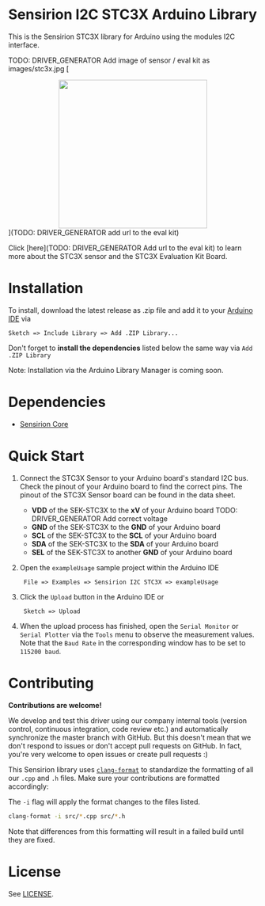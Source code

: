 # Sensirion I2C STC3X Arduino Library

This is the Sensirion STC3X library for Arduino using the
modules I2C interface.

TODO: DRIVER_GENERATOR Add image of sensor / eval kit as images/stc3x.jpg
[<center><img src="images/stc3x.jpg" width="300px"></center>](TODO: DRIVER_GENERATOR add url to the eval kit)

Click [here](TODO: DRIVER_GENERATOR Add url to the eval kit) to learn more about the STC3X
sensor and the STC3X Evaluation Kit Board.


# Installation

To install, download the latest release as .zip file and add it to your
[Arduino IDE](http://www.arduino.cc/en/main/software) via

	Sketch => Include Library => Add .ZIP Library...

Don't forget to **install the dependencies** listed below the same way via `Add
.ZIP Library`

Note: Installation via the Arduino Library Manager is coming soon.

# Dependencies

* [Sensirion Core](https://github.com/Sensirion/arduino-core)


# Quick Start

1. Connect the STC3X Sensor to your Arduino board's standard
   I2C bus. Check the pinout of your Arduino board to find the correct pins.
   The pinout of the STC3X Sensor board can be found in the
   data sheet.

	* **VDD** of the SEK-STC3X to the **xV** of your Arduino board TODO: DRIVER_GENERATOR Add correct voltage
	* **GND** of the SEK-STC3X to the **GND** of your Arduino board
	* **SCL** of the SEK-STC3X to the **SCL** of your Arduino board
	* **SDA** of the SEK-STC3X to the **SDA** of your Arduino board
	* **SEL** of the SEK-STC3X to another **GND** of your Arduino board

2. Open the `exampleUsage` sample project within the Arduino IDE

		File => Examples => Sensirion I2C STC3X => exampleUsage

3. Click the `Upload` button in the Arduino IDE or

		Sketch => Upload

4. When the upload process has finished, open the `Serial Monitor` or `Serial
   Plotter` via the `Tools` menu to observe the measurement values. Note that
   the `Baud Rate` in the corresponding window has to be set to `115200 baud`.

# Contributing

**Contributions are welcome!**

We develop and test this driver using our company internal tools (version
control, continuous integration, code review etc.) and automatically
synchronize the master branch with GitHub. But this doesn't mean that we don't
respond to issues or don't accept pull requests on GitHub. In fact, you're very
welcome to open issues or create pull requests :)

This Sensirion library uses
[`clang-format`](https://releases.llvm.org/download.html) to standardize the
formatting of all our `.cpp` and `.h` files. Make sure your contributions are
formatted accordingly:

The `-i` flag will apply the format changes to the files listed.

```bash
clang-format -i src/*.cpp src/*.h
```

Note that differences from this formatting will result in a failed build until
they are fixed.

# License

See [LICENSE](LICENSE).
